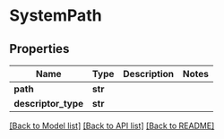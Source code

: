 # SystemPath

## Properties
Name | Type | Description | Notes
------------ | ------------- | ------------- | -------------
**path** | **str** |  | 
**descriptor_type** | **str** |  | 

[[Back to Model list]](../README.md#documentation-for-models) [[Back to API list]](../README.md#documentation-for-api-endpoints) [[Back to README]](../README.md)

